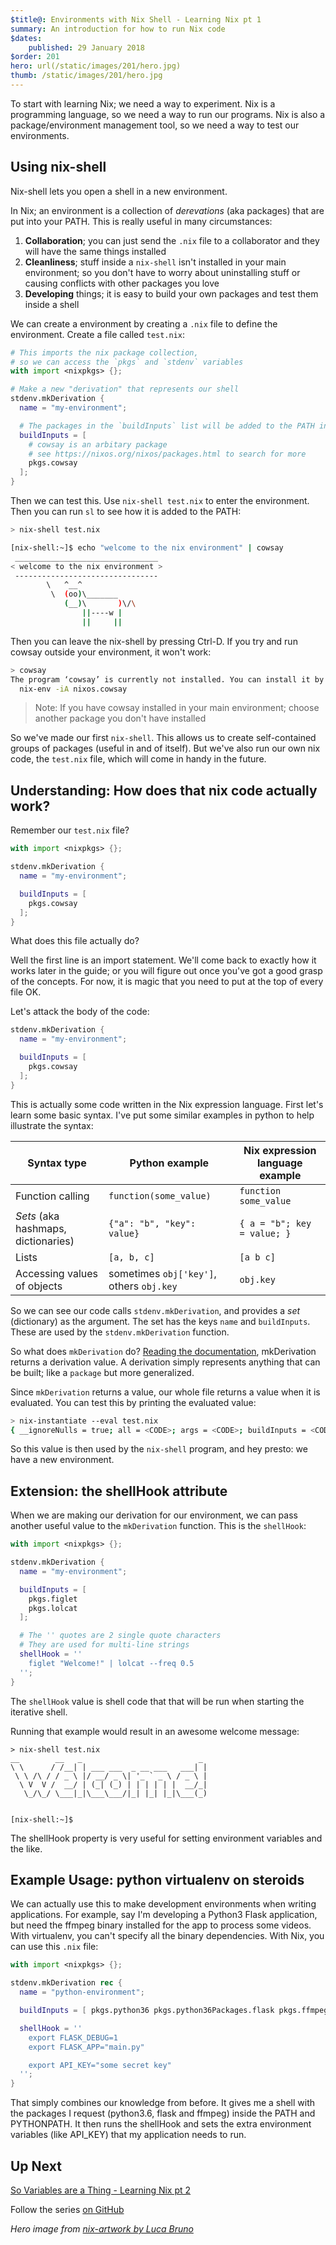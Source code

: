 ```yaml
---
$title@: Environments with Nix Shell - Learning Nix pt 1
summary: An introduction for how to run Nix code
$dates:
    published: 29 January 2018
$order: 201
hero: url(/static/images/201/hero.jpg)
thumb: /static/images/201/hero.jpg
---
```


To start with learning Nix; we need a way to experiment.  Nix is a programming language, so we need a way to run our programs.  Nix is also a package/environment management tool, so we need a way to test our environments.

## Using nix-shell

Nix-shell lets you open a shell in a new environment.

In Nix; an environment is a collection of *derevations* (aka packages) that are put into your PATH.  This is really useful in many circumstances:

1. **Collaboration**; you can just send the `.nix` file to a collaborator and they will have the same things installed
2. **Cleanliness**; stuff inside a `nix-shell` isn't installed in your main environment; so you don't have to worry about uninstalling stuff or causing conflicts with other packages you love
3. **Developing** things; it is easy to build your own packages and test them inside a shell

We can create a environment by creating a `.nix` file to define the environment.  Create a file called `test.nix`:

```nix
# This imports the nix package collection,
# so we can access the `pkgs` and `stdenv` variables
with import <nixpkgs> {};

# Make a new "derivation" that represents our shell
stdenv.mkDerivation {
  name = "my-environment";

  # The packages in the `buildInputs` list will be added to the PATH in our shell
  buildInputs = [
    # cowsay is an arbitary package
    # see https://nixos.org/nixos/packages.html to search for more
    pkgs.cowsay
  ];
}
```

Then we can test this.  Use `nix-shell test.nix` to enter the environment.  Then you can run `sl` to see how it is added to the PATH:

```sh
> nix-shell test.nix

[nix-shell:~]$ echo "welcome to the nix environment" | cowsay
 ________________________________
< welcome to the nix environment >
 --------------------------------
        \   ^__^
         \  (oo)\_______
            (__)\       )\/\
                ||----w |
                ||     ||
```

Then you can leave the nix-shell by pressing Ctrl-D.  If you try and run cowsay outside your environment, it won't work:

```sh
> cowsay
The program ‘cowsay’ is currently not installed. You can install it by typing:
  nix-env -iA nixos.cowsay
```

> Note: If you have cowsay installed in your main environment; choose another package you don't have installed

So we've made our first `nix-shell`.  This allows us to create self-contained groups of packages (useful in and of itself).  But we've also run our own nix code, the `test.nix` file, which will come in handy in the future.

## Understanding: How does that nix code actually work?

Remember our `test.nix` file?

```nix
with import <nixpkgs> {};

stdenv.mkDerivation {
  name = "my-environment";

  buildInputs = [
    pkgs.cowsay
  ];
}
```

What does this file actually do?

Well the first line is an import statement.  We'll come back to exactly how it works later in the guide; or you will figure out once you've got a good grasp of the concepts.  For now, it is magic that you need to put at the top of every file OK.

Let's attack the body of the code:

```nix
stdenv.mkDerivation {
  name = "my-environment";

  buildInputs = [
    pkgs.cowsay
  ];
}
```

This is actually some code written in the Nix expression language.  First let's learn some basic syntax.  I've put some similar examples in python to help illustrate the syntax:

| Syntax type | Python example | Nix expression language example |
|-------------|----------------|---------------------------------|
| Function calling | `function(some_value)` | `function some_value` |
| *Sets* (aka hashmaps, dictionaries) | `{"a": "b", "key": value}` | `{ a = "b"; key = value; }` |
| Lists | `[a, b, c]` | `[a b c]` |
| Accessing values of objects | sometimes `obj['key']`, others `obj.key` | `obj.key` |

So we can see our code calls `stdenv.mkDerivation`, and provides a *set* (dictionary) as the argument.
The set has the keys `name` and `buildInputs`.  These are used by the `stdenv.mkDerivation` function.

So what does `mkDerivation` do?
[Reading the documentation](https://nixos.org/nixpkgs/manual/#sec-using-stdenv), mkDerivation returns a derivation value.  A derivation simply represents anything that can be built; like a `package` but more generalized.

Since `mkDerivation` returns a value, our whole file returns a value when it is evaluated.  You can test this by printing the evaluated value:

```sh
> nix-instantiate --eval test.nix
{ __ignoreNulls = true; all = <CODE>; args = <CODE>; buildInputs = <CODE>; builder = <CODE>; ...
```

So this value is then used by the `nix-shell` program, and hey presto: we have a new environment.

## Extension: the shellHook attribute

When we are making our derivation for our environment, we can pass another useful value to the `mkDerivation` function.  This is the `shellHook`:


```nix
with import <nixpkgs> {};

stdenv.mkDerivation {
  name = "my-environment";

  buildInputs = [
    pkgs.figlet
    pkgs.lolcat
  ];

  # The '' quotes are 2 single quote characters
  # They are used for multi-line strings
  shellHook = ''
    figlet "Welcome!" | lolcat --freq 0.5
  '';
}
```

The `shellHook` value is shell code that that will be run when starting the iterative shell.

Running that example would result in an awesome welcome message:

```
> nix-shell test.nix
__        __   _                          _
\ \      / /__| | ___ ___  _ __ ___   ___| |
 \ \ /\ / / _ \ |/ __/ _ \| '_ ` _ \ / _ \ |
  \ V  V /  __/ | (_| (_) | | | | | |  __/_|
   \_/\_/ \___|_|\___\___/|_| |_| |_|\___(_)


[nix-shell:~]$
```

The shellHook property is very useful for setting environment variables and the like.

## Example Usage: python virtualenv on steroids

We can actually use this to make development environments when writing applications.  For example, say I'm developing a Python3 Flask application, but need the ffmpeg binary installed for the app to process some videos.  With virtualenv, you can't specify all the binary dependencies.  With Nix, you can use this `.nix` file:

```nix
with import <nixpkgs> {};

stdenv.mkDerivation rec {
  name = "python-environment";

  buildInputs = [ pkgs.python36 pkgs.python36Packages.flask pkgs.ffmpeg ];

  shellHook = ''
    export FLASK_DEBUG=1
    export FLASK_APP="main.py"

    export API_KEY="some secret key"
  '';
}
```

That simply combines our knowledge from before.  It gives me a shell with the
packages I request (python3.6, flask and ffmpeg) inside the PATH and PYTHONPATH.  It then runs the shellHook and sets the extra environment variables (like API_KEY) that my application needs to run.

## Up Next

[So Variables are a Thing - Learning Nix pt
2](https://www.sam.today/blog/so-variables-are-a-thing-learning-nix-pt-2/)

Follow the series [on GitHub](https://github.com/samdroid-apps/nix-articles)

*Hero image from [nix-artwork by Luca Bruno](https://github.com/NixOS/nixos-artwork/blob/master/gnome/Gnome_Dark.png)*
